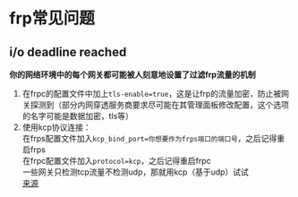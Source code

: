 # frp常见问题
## i/o deadline reached
**你的网络环境中的每个网关都可能被人刻意地设置了过滤frp流量的机制**  
1. 在frpc的配置文件中加上`tls-enable=true`，这是让frp的流量加密，防止被网关探测到（部分内网穿透服务商要求尽可能在其管理面板修改配置，这个选项的名字可能是数据加密，tls等）  
2. 使用kcp协议连接：  
   在frps配置文件加入`kcp_bind_port=你想要作为frps端口的端口号`，之后记得重启frps  
   在frpc配置文件加入`protocol=kcp`，之后记得重启frpc  
   一些网关只检测tcp流量不检测udp，那就用kcp（基于udp）试试  
   [来源](https://blog.csdn.net/qq_37400312/article/details/135563615)  
